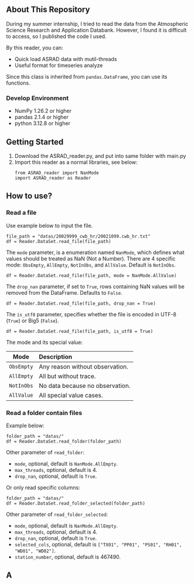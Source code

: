 ## About This Repository
During my summer internship, I tried to read the data from the Atmospheric Science Research and Application Databank.
However, I found it is difficult to access, so I published the code I used.

By this reader, you can:
* Quick load ASRAD data with mutil-threads
* Useful format for timeseries analyze

Since this class is inherited from `pandas.DataFrame`, you can use its functions.

### Develop Environment
* NumPy 1.26.2 or higher
* pandas 2.1.4 or higher
* python 3.12.8 or higher

## Getting Started
1. Download the ASRAD_reader.py, and put into same folder with main.py
2. Import this reader as a normal libraries, see below:
    ```python3
    from ASRAD_reader import NanMode
    import ASRAD_reader as Reader
    ```

## How to use?
### Read a file
Use example below to input the file.
```python3
file_path = "datas/20029999_cwb_hr/20021099.cwb_hr.txt"
df = Reader.DataSet.read_file(file_path)
```
The `mode` parameter, is a enumeration named `NanMode`, which defines what values should be treated as NaN (Not a Number).
There are 4 specific mode: `ObsEmpty`, `AllEmpty`, `NotInObs`, and `AllValue`. Default is `NotInObs`.
```python3
df = Reader.DataSet.read_file(file_path, mode = NanMode.AllValue)
```
The `drop_nan` parameter,
if set to `True`, rows containing NaN values will be removed from the DataFrame. Defaults to `False`.
```python3
df = Reader.DataSet.read_file(file_path, drop_nan = True)
```
The `is_utf8` parameter, specifies whether the file is encoded in UTF-8 (`True`) or Big5 (`False`).
```python3
df = Reader.DataSet.read_file(file_path, is_utf8 = True)
```
The mode and its special value:

|   Mode   | Description                       |
|:--------:|:----------------------------------|
|`ObsEmpty`| Any reason without observation.   |
|`AllEmpty`| All but without trace.            |
|`NotInObs`| No data because no observation.   |
|`AllValue`| All special value cases.          |

### Read a folder contain files
Example below:
```python3
folder_path = "datas/"
df = Reader.DataSet.read_folder(folder_path)
```
Other parameter of `read_folder`:
* `mode`, optional, default is `NanMode.AllEmpty`.
* `max_threads`, optional, default is 4.
* `drop_nan`, optional, default is `True`.

Or only read specific columns:
```python3
folder_path = "datas/"
df = Reader.DataSet.read_folder_selected(folder_path)
```
Other parameter of `read_folder_selected`:
* `mode`, optional, default is `NanMode.AllEmpty`.
* `max_threads`, optional, default is 4.
* `drop_nan`, optional, default is `True`.
* `selected_cols`, optional, default is `["TX01", "PP01", "PS01", "RH01", "WD01", "WD02"]`.
* `station_number`, optional, default is 467490.

## A

